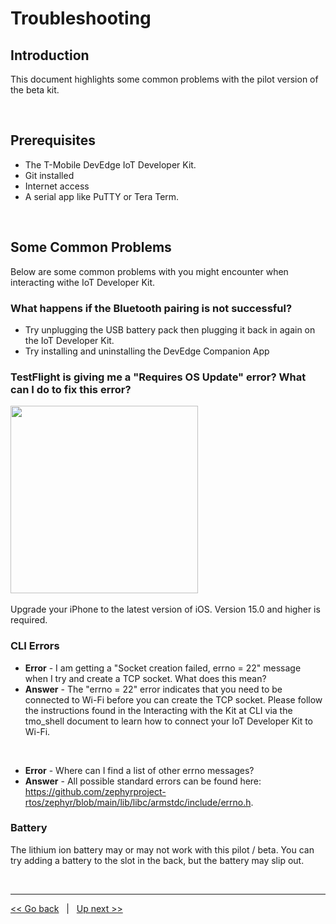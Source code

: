 # Troubleshooting

## Introduction
This document highlights some common problems with the pilot version of the beta kit. 

<br>

## Prerequisites
- The T-Mobile DevEdge IoT Developer Kit.
- Git installed
- Internet access
- A serial app like PuTTY or Tera Term. 

<br>

## Some Common Problems
Below are some common problems with you might encounter when interacting withe IoT Developer Kit. 

### What happens if the Bluetooth pairing is not successful?
- Try unplugging the USB battery pack then plugging it back in again on the IoT Developer Kit. 
- Try installing and uninstalling the DevEdge Companion App

### TestFlight is giving me a "Requires OS Update" error? What can I do to fix this error?
<img src="https://user-images.githubusercontent.com/60194531/181383996-1270ed53-72d7-4adc-8f33-4fe6b5a80000.png" width="300"><br><br>
Upgrade your iPhone to the latest version of iOS. Version 15.0 and higher is required.

### CLI Errors
- **Error** - I am getting a "Socket creation failed, errno = 22" message when I try and create a TCP socket. What does this mean?
- **Answer** - The "errno = 22" error indicates that you need to be connected to Wi-Fi before you can create the TCP socket. Please follow the instructions found in the Interacting with the Kit at CLI via the tmo_shell document to learn how to connect your IoT Developer Kit to Wi-Fi. 

<br>

- **Error** - Where can I find a list of other errno messages? 
- **Answer** - All possible standard errors can be found here: https://github.com/zephyrproject-rtos/zephyr/blob/main/lib/libc/armstdc/include/errno.h. 


### Battery
The lithium ion battery may or may not work with this pilot / beta. You can try adding a battery to the slot in the back, but the battery may slip out. 

<br>

***
[<< Go back](11-Use-Cases.md) &nbsp; | &nbsp; [Up next >>](13-FAQ.md)
